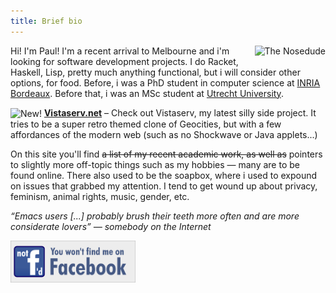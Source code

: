 ```yaml
---
title: Brief bio
---
```


<img alt="The Nosedude" src="/images/noseman.jpg" style="float: right; margin-left: 25px; margin-bottom: 10px;" />

<p>Hi!  I'm Paul!  I'm a recent arrival to Melbourne and i'm looking
for software development projects.  I do Racket, Haskell, Lisp, pretty
much anything functional, but i will consider other options, for food.
Before, i was a PhD student in computer science at
  <a href="http://people.bordeaux.inria.fr/pwalt">INRIA Bordeaux</a>.
  Before that, i was an MSc student
  at <a href="http://www.staff.science.uu.nl/~swier004/">Utrecht
  University</a>.</p>

<p>
  <img alt="New!" src="/images/new.gif" style="vertical-align: middle; margin: 0;" />
  <strong><a href="https://www.vistaserv.net/">Vistaserv.net</a></strong>
  &ndash; Check out Vistaserv, my latest silly side project.  It tries
  to be a super retro themed clone of Geocities, but with a few
  affordances of the modern web (such as no Shockwave or Java
  applets...)
</p>

<p>On this site you'll find <strike>a list of my recent academic work,
    as well as</strike> pointers to slightly more off-topic things
    such as my hobbies &mdash; many are to be found online. There also
    used to be the soapbox, where i used to expound on issues that
    grabbed my attention. I tend to get wound up about privacy,
    feminism, animal rights, music, gender, etc.</p>

<p><em>“Emacs users [...] probably brush their teeth more often and
are more considerate lovers” &mdash; somebody on the Internet</em></p>

<p><a href="https://www.fsf.org/fb"><img src="/images/no-facebook-me.png"
alt="Not f'd — you won't find me on Facebook" style="width:200px;" /></a></p>
